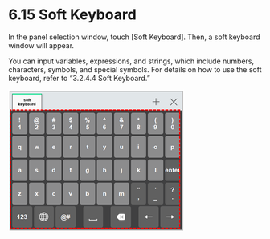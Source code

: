 # 6.15 Soft Keyboard

In the panel selection window, touch \[Soft Keyboard\]. Then, a soft keyboard window will appear. 

You can input variables, expressions, and strings, which include numbers, characters, symbols, and special symbols. For details on how to use the soft keyboard, refer to “3.2.4.4 Soft Keyboard.”

![Figure 46 Soft Keyboard](../.gitbook/assets/image%20%28427%29.png)

